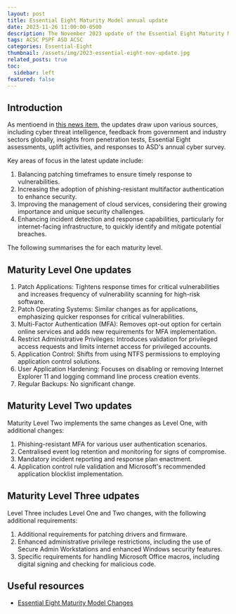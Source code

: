 ```yaml
---
layout: post
title: Essential Eight Maturity Model annual update
date: 2023-11-26 11:00:00-0500
description: The November 2023 update of the Essential Eight Maturity Model introduces several changes across three maturity levels.
tags: ACSC PSPF ASD ACSC
categories: Essential-Eight
thumbnail: /assets/img/2023-essential-eight-nov-update.jpg
related_posts: true
toc:
  sidebar: left
featured: false
---
```


## Introduction

As mentioend in <a href="https://emdeh.com/news/announcement_7"> this news item</a>, the updates draw upon various sources, including cyber threat intelligence, feedback from government and industry sectors globally, insights from penetration tests, Essential Eight assessments, uplift activities, and responses to ASD's annual cyber survey.

Key areas of focus in the latest update include:

1. Balancing patching timeframes to ensure timely response to vulnerabilities.
2. Increasing the adoption of phishing-resistant multifactor authentication to enhance security.
3. Improving the management of cloud services, considering their growing importance and unique security challenges.
4. Enhancing incident detection and response capabilities, particularly for internet-facing infrastructure, to quickly identify and mitigate potential breaches.

The following summarises the for each maturity level.

## Maturity Level One updates

1. Patch Applications: Tightens response times for critical vulnerabilities and increases frequency of vulnerability scanning for high-risk software.
2. Patch Operating Systems: Similar changes as for applications, emphasizing quicker responses for critical vulnerabilities.
3. Multi-Factor Authentication (MFA): Removes opt-out option for certain online services and adds new requirements for MFA implementation.
4. Restrict Administrative Privileges: Introduces validation for privileged access requests and limits internet access for privileged accounts.
5. Application Control: Shifts from using NTFS permissions to employing application control solutions.
6. User Application Hardening: Focuses on disabling or removing Internet Explorer 11 and logging command line process creation events.
7. Regular Backups: No significant change.

## Maturity Level Two updates

Maturity Level Two implements the same changes as Level One, with additional changes:

1. Phishing-resistant MFA for various user authentication scenarios.
2. Centralised event log retention and monitoring for signs of compromise.
3. Mandatory incident reporting and response plan enactment.
4. Application control rule validation and Microsoft's recommended application blocklist implementation.

## Maturity Level Three udpates

Level Three includes Level One and Two changes, with the following additional requirements:

1. Additional requirements for patching drivers and firmware.
2. Enhanced administrative privilege restrictions, including the use of Secure Admin Workstations and enhanced Windows security features.
3. Specific requirements for handling Microsoft Office macros, including digital signing and checking for malicious code.

## Useful resources
- <a href="https://www.cyber.gov.au/resources-business-and-government/essential-cyber-security/essential-eight/essential-eight-maturity-model-changes"> Essential Eight Maturity Model Changes</a>